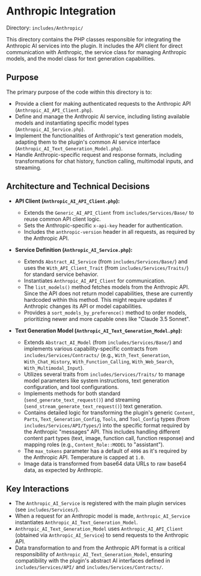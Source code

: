 # Anthropic Integration

Directory: `includes/Anthropic/`

This directory contains the PHP classes responsible for integrating the Anthropic AI services into the plugin. It includes the API client for direct communication with Anthropic, the service class for managing Anthropic models, and the model class for text generation capabilities.

## Purpose

The primary purpose of the code within this directory is to:

- Provide a client for making authenticated requests to the Anthropic API (`Anthropic_AI_API_Client.php`).
- Define and manage the Anthropic AI service, including listing available models and instantiating specific model types (`Anthropic_AI_Service.php`).
- Implement the functionalities of Anthropic's text generation models, adapting them to the plugin's common AI service interface (`Anthropic_AI_Text_Generation_Model.php`).
- Handle Anthropic-specific request and response formats, including transformations for chat history, function calling, multimodal inputs, and streaming.

## Architecture and Technical Decisions

- **API Client (`Anthropic_AI_API_Client.php`):**
    - Extends the `Generic_AI_API_Client` from `includes/Services/Base/` to reuse common API client logic.
    - Sets the Anthropic-specific `x-api-key` header for authentication.
    - Includes the `anthropic-version` header in all requests, as required by the Anthropic API.

- **Service Definition (`Anthropic_AI_Service.php`):**
    - Extends `Abstract_AI_Service` (from `includes/Services/Base/`) and uses the `With_API_Client_Trait` (from `includes/Services/Traits/`) for standard service behavior.
    - Instantiates `Anthropic_AI_API_Client` for communication.
    - The `list_models()` method fetches models from the Anthropic API. Since the API does not return model capabilities, these are currently hardcoded within this method. This might require updates if Anthropic changes its API or model capabilities.
    - Provides a `sort_models_by_preference()` method to order models, prioritizing newer and more capable ones like "Claude 3.5 Sonnet".

- **Text Generation Model (`Anthropic_AI_Text_Generation_Model.php`):**
    - Extends `Abstract_AI_Model` (from `includes/Services/Base/`) and implements various capability-specific contracts from `includes/Services/Contracts/` (e.g., `With_Text_Generation`, `With_Chat_History`, `With_Function_Calling`, `With_Web_Search`, `With_Multimodal_Input`).
    - Utilizes several traits from `includes/Services/Traits/` to manage model parameters like system instructions, text generation configuration, and tool configurations.
    - Implements methods for both standard (`send_generate_text_request()`) and streaming (`send_stream_generate_text_request()`) text generation.
    - Contains detailed logic for transforming the plugin's generic `Content`, `Parts`, `Text_Generation_Config`, `Tools`, and `Tool_Config` types (from `includes/Services/API/Types/`) into the specific format required by the Anthropic "messages" API. This includes handling different content part types (text, image, function call, function response) and mapping roles (e.g., `Content_Role::MODEL` to "assistant").
    - The `max_tokens` parameter has a default of `4096` as it's required by the Anthropic API. Temperature is capped at `1.0`.
    - Image data is transformed from base64 data URLs to raw base64 data, as expected by Anthropic.

## Key Interactions

- The `Anthropic_AI_Service` is registered with the main plugin services (see `includes/Services/`).
- When a request for an Anthropic model is made, `Anthropic_AI_Service` instantiates `Anthropic_AI_Text_Generation_Model`.
- `Anthropic_AI_Text_Generation_Model` uses `Anthropic_AI_API_Client` (obtained via `Anthropic_AI_Service`) to send requests to the Anthropic API.
- Data transformation to and from the Anthropic API format is a critical responsibility of `Anthropic_AI_Text_Generation_Model`, ensuring compatibility with the plugin's abstract AI interfaces defined in `includes/Services/API/` and `includes/Services/Contracts/`.
